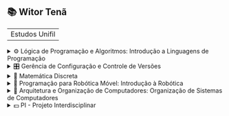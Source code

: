 <h2>📚 Witor Tenã </h2>

<table>
	<tr>
		<td>Estudos Unifil</td>
	</tr>
</table>

<details>
	<summary>⚙ Lógica de Programação e Algoritmos: Introdução a Linguagens de Programação</summary>
	<ul>
		<h2>Portugol</h2>
		<ul>
			<li>Variáveis e seus tipos</li>
			<li>Input e Output</li>
			<li>Laços de repetição</li>
		</ul>
	</ul>
</details>

<details>
	<summary>🎛 Gerência de Configuração e Controle de Versões</summary>
	<ul>
		<h2>Github</h2>
		<ul>
			<li>Branches, Repositórios e Commits</li>
			<li>Pull requests, Merge e resolução de conflitos</li>
			<li>Git Config, SSH access and GPG keys</li>
		</ul>
	</ul>
</details>

<details>
	<summary>🧮 Matemática Discreta</summary>
	<ul>
		<h2>Tabela Verdade</h2>
		<ul>
			<li>Linguagem natural e lógica</li>
			<li>Proposições, Conectivos e Lei de Morgan</li>
		</ul>
	</ul>
</details>

<details>
	<summary>📡 Programação para Robótica Móvel: Introdução à Robótica</summary>
	<ul>
		<h2>Robótica</h2>
		<ul>
			<li>Robôs, Eletrônica e Hardware</li>
		</ul>
	</ul>
</details>

<details>
	<summary>💾 Arquitetura e Organização de Computadores: Organização de Sistemas de Computadores</summary>
	<ul>
		<h2>Computação e Hardware</h2>
		<ul>
			<li>Hardware e Computadores</li>
			<li>Bases, Binário, Hexadecimal e Decimal</li>
			<li>Portas lógicas e Algoritmos no computador</li>
		</ul>
	</ul>
</details>

<details>
	<summary>💵 PI - Projeto Interdisciplinar</summary>
	<ul>
		<h2>MVP</h2>
		<ul>
			<li>Protótipos e Brainstorming</li>
			<li>Pesquisa e publico alvo</li>
		</ul>
	</ul>
</details>
